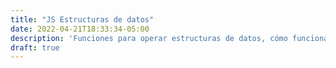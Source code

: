 ```yaml
---
title: "JS Estructuras de datos"
date: 2022-04-21T18:33:34-05:00
description: 'Funciones para operar estructuras de datos, cómo funcionan y un ejemplo.'
draft: true
---
```


